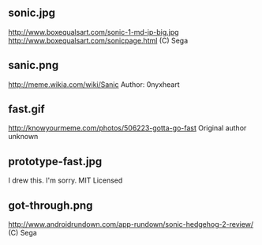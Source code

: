 ## sonic.jpg
http://www.boxequalsart.com/sonic-1-md-jp-big.jpg
http://www.boxequalsart.com/sonicpage.html
(C) Sega

## sanic.png
http://meme.wikia.com/wiki/Sanic
Author: 0nyxheart

## fast.gif
http://knowyourmeme.com/photos/506223-gotta-go-fast
Original author unknown

## prototype-fast.jpg
I drew this. I'm sorry.
MIT Licensed

## got-through.png
http://www.androidrundown.com/app-rundown/sonic-hedgehog-2-review/
(C) Sega